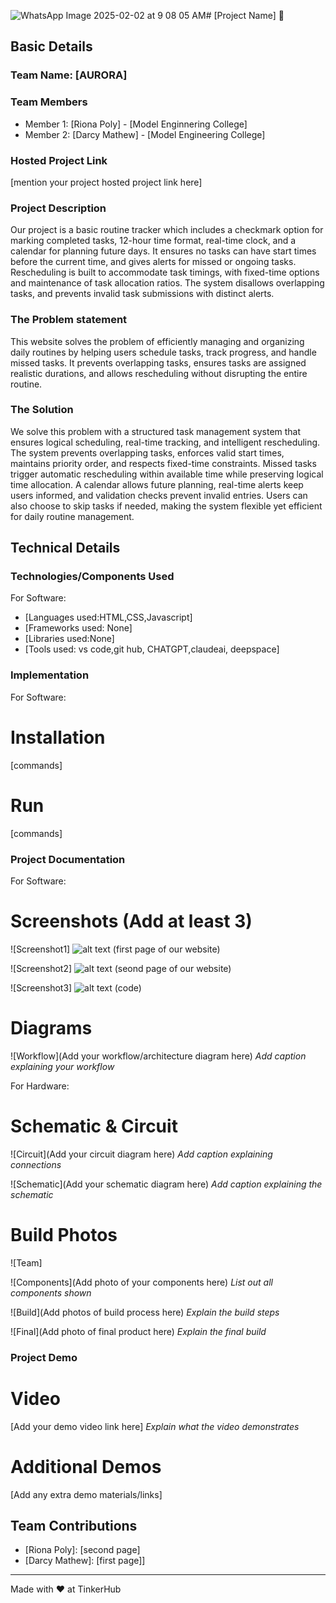 ![WhatsApp Image 2025-02-02 at 9 08 05 AM](https://github.com/user-attachments/assets/37644627-11a2-42b9-99ac-376085fbd3c4)# [Project Name] 🎯


## Basic Details
### Team Name: [AURORA]


### Team Members
- Member 1: [Riona Poly] - [Model Enginnering College]
- Member 2: [Darcy Mathew] - [Model Engineering College]


### Hosted Project Link
[mention your project hosted project link here]

### Project Description
Our project is  a basic routine tracker which includes a checkmark option for marking completed tasks, 12-hour time format, real-time clock, and a calendar for planning future days. It ensures no tasks can have start times before the current time, and gives alerts for missed or ongoing tasks. Rescheduling is built to accommodate task timings, with fixed-time options and maintenance of task allocation ratios. The system disallows overlapping tasks, and prevents invalid task submissions with distinct alerts.

### The Problem statement
This website solves the problem of efficiently managing and organizing daily routines by helping users schedule tasks, track progress, and handle missed tasks. It prevents overlapping tasks, ensures tasks are assigned realistic durations, and allows rescheduling without disrupting the entire routine.

### The Solution
We solve this problem with a structured task management system that ensures logical scheduling, real-time tracking, and intelligent rescheduling. The system prevents overlapping tasks, enforces valid start times, maintains priority order, and respects fixed-time constraints. Missed tasks trigger automatic rescheduling within available time while preserving logical time allocation. A calendar allows future planning, real-time alerts keep users informed, and validation checks prevent invalid entries. Users can also choose to skip tasks if needed, making the system flexible yet efficient for daily routine management.

## Technical Details
### Technologies/Components Used
For Software:
- [Languages used:HTML,CSS,Javascript]
- [Frameworks used: None]
- [Libraries used:None]
- [Tools used: vs code,git hub, CHATGPT,claudeai, deepspace]


### Implementation
For Software:
# Installation
[commands]

# Run
[commands]

### Project Documentation
For Software:

# Screenshots (Add at least 3)
![Screenshot1]
![alt text](<Screenshot 2025-02-02 081551.png>)
(first page of our website)


![Screenshot2]
![alt text](<Screenshot 2025-02-02 081614.png>)
(seond page of our website)

![Screenshot3]
![alt text](<Screenshot 2025-02-02 083403.png>)
(code)


# Diagrams
![Workflow](Add your workflow/architecture diagram here)
*Add caption explaining your workflow*

For Hardware:

# Schematic & Circuit
![Circuit](Add your circuit diagram here)
*Add caption explaining connections*

![Schematic](Add your schematic diagram here)
*Add caption explaining the schematic*

# Build Photos
![Team]


![Components](Add photo of your components here)
*List out all components shown*

![Build](Add photos of build process here)
*Explain the build steps*

![Final](Add photo of final product here)
*Explain the final build*

### Project Demo
# Video
[Add your demo video link here]
*Explain what the video demonstrates*

# Additional Demos
[Add any extra demo materials/links]

## Team Contributions
- [Riona Poly]: [second page]
- [Darcy Mathew]: [first page]]


---
Made with ❤️ at TinkerHub

